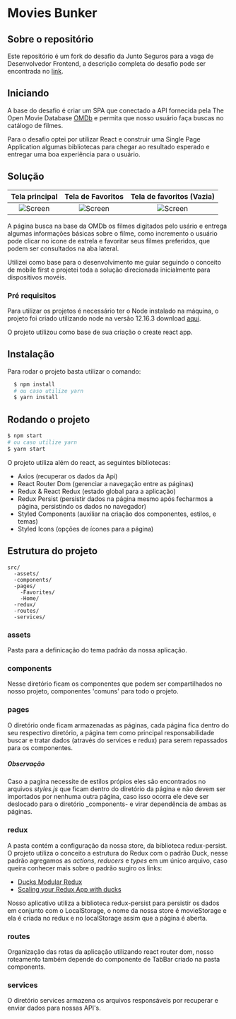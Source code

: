# Movies Bunker

## Sobre o repositório

Este repositório é um fork do desafio da Junto Seguros para a vaga de
Desenvolvedor Frontend, a descrição completa do desafio pode
ser encontrada no [link](https://github.com/GitJMSeguradora/jobs/blob/master/front/Challenge.md).

## Iniciando

A base do desafio é criar um SPA que conectado a API fornecida pela The Open Movie Database [OMDb](http://www.omdbapi.com/) e permita que nosso usuário faça buscas no catálogo de filmes.

Para o desafio optei por utilizar React e construir uma Single Page Application algumas bibliotecas para chegar ao resultado esperado e entregar uma boa experiência para o usuário.

## Solução

|      Tela principal      |    Tela de Favoritos     | Tela de favoritos (Vazia) |
| :----------------------: | :----------------------: | :-----------------------: |
| ![Screen](./Screen1.png) | ![Screen](./Screen2.png) | ![Screen](./Screen3.png)  |

A página busca na base da OMDb os filmes digitados pelo usário e entrega algumas informações básicas sobre o filme, como incremento o usuário pode clicar no icone de estrela e favoritar seus filmes preferidos, que podem ser consultados na aba lateral.

Utilizei como base para o desenvolvimento me guiar seguindo o conceito de mobile first e projetei toda a solução direcionada inicialmente para dispositivos movéis.

### Pré requisitos

Para utilizar os projetos é necessário ter o Node instalado na máquina, o projeto foi criado utilizando node na versão 12.16.3 download [aqui](https://nodejs.org/en/).

O projeto utilizou como base de sua criação o create react app.

## Instalação

Para rodar o projeto basta utilizar o comando:

```bash
  $ npm install
  # ou caso utilize yarn
  $ yarn install
```

## Rodando o projeto

```bash
$ npm start
# ou caso utilize yarn
$ yarn start
```

O projeto utiliza além do react, as seguintes bibliotecas:

- Axios (recuperar os dados da Api)
- React Router Dom (gerenciar a navegação entre as páginas)
- Redux & React Redux (estado global para a aplicação)
- Redux Persist (persistir dados na página mesmo após fecharmos a página, persistindo os dados no navegador)
- Styled Components (auxiliar na criação dos componentes, estilos, e temas)
- Styled Icons (opções de ícones para a página)

## Estrutura do projeto

    src/
      -assets/
      -components/
      -pages/
        -Favorites/
        -Home/
      -redux/
      -routes/
      -services/

### assets

Pasta para a definicação do tema padrão da nossa aplicação.

### components

Nesse diretório ficam os componentes que podem ser compartilhados no nosso projeto, componentes 'comuns' para todo o projeto.

### pages

O diretório onde ficam armazenadas as páginas, cada página fica dentro do seu respectivo diretório, a página tem como principal responsabilidade buscar e tratar dados (através do services e redux) para serem repassados para os componentes.

##### Observação

Caso a pagina necessite de estilos própios eles são encontrados no arquivos _styles.js_ que ficam dentro do diretório da página e não devem ser importados por nenhuma outra página, caso isso ocorra ele deve ser deslocado para o diretório \_components- e virar dependência de ambas as páginas.

### redux

A pasta contém a configuração da nossa store, da biblioteca redux-persist.
O projeto utiliza o conceito a estrutura do Redux com o padrão Duck, nesse padrão agregamos as _actions_, _reducers_ e _types_ em um único arquivo, caso queira conhecer mais sobre o padrão sugiro os links:

- [Ducks Modular Redux](https://github.com/erikras/ducks-modular-redux)
- [Scaling your Redux App with ducks](https://www.freecodecamp.org/news/scaling-your-redux-app-with-ducks-6115955638be/)

Nosso aplicativo utiliza a biblioteca redux-persist para persistir os dados em conjunto com o LocalStorage, o nome da nossa store é movieStorage e
ela é criada no redux e no localStorage assim que a página é aberta.

### routes

Organização das rotas da aplicação utilizando react router dom, nosso roteamento também depende do componente de TabBar criado na pasta components.

### services

O diretório services armazena os arquivos responsáveis por recuperar e enviar dados para nossas API's.
